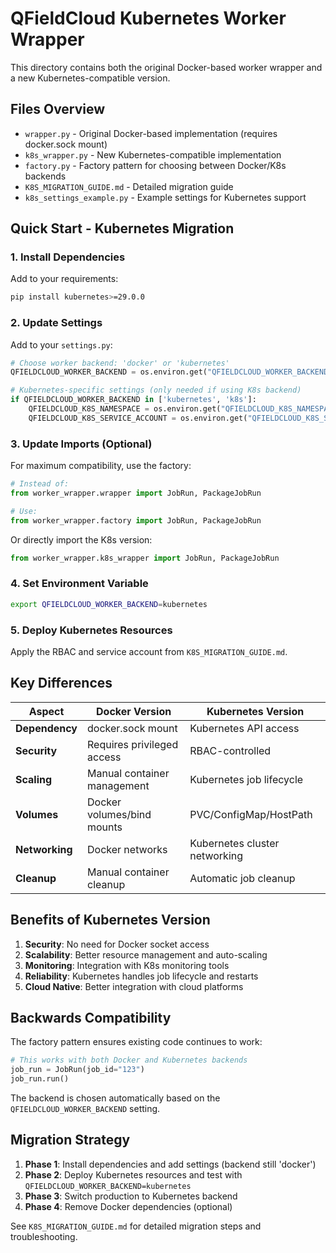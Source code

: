 # QFieldCloud Kubernetes Worker Wrapper

This directory contains both the original Docker-based worker wrapper and a new Kubernetes-compatible version.

## Files Overview

- `wrapper.py` - Original Docker-based implementation (requires docker.sock mount)
- `k8s_wrapper.py` - New Kubernetes-compatible implementation 
- `factory.py` - Factory pattern for choosing between Docker/K8s backends
- `K8S_MIGRATION_GUIDE.md` - Detailed migration guide
- `k8s_settings_example.py` - Example settings for Kubernetes support

## Quick Start - Kubernetes Migration

### 1. Install Dependencies

Add to your requirements:
```bash
pip install kubernetes>=29.0.0
```

### 2. Update Settings

Add to your `settings.py`:
```python
# Choose worker backend: 'docker' or 'kubernetes'
QFIELDCLOUD_WORKER_BACKEND = os.environ.get("QFIELDCLOUD_WORKER_BACKEND", "docker")

# Kubernetes-specific settings (only needed if using K8s backend)
if QFIELDCLOUD_WORKER_BACKEND in ['kubernetes', 'k8s']:
    QFIELDCLOUD_K8S_NAMESPACE = os.environ.get("QFIELDCLOUD_K8S_NAMESPACE", "default")
    QFIELDCLOUD_K8S_SERVICE_ACCOUNT = os.environ.get("QFIELDCLOUD_K8S_SERVICE_ACCOUNT", "qfieldcloud-worker")
```

### 3. Update Imports (Optional)

For maximum compatibility, use the factory:
```python
# Instead of:
from worker_wrapper.wrapper import JobRun, PackageJobRun

# Use:
from worker_wrapper.factory import JobRun, PackageJobRun
```

Or directly import the K8s version:
```python
from worker_wrapper.k8s_wrapper import JobRun, PackageJobRun
```

### 4. Set Environment Variable

```bash
export QFIELDCLOUD_WORKER_BACKEND=kubernetes
```

### 5. Deploy Kubernetes Resources

Apply the RBAC and service account from `K8S_MIGRATION_GUIDE.md`.

## Key Differences

| Aspect | Docker Version | Kubernetes Version |
|--------|---------------|-------------------|
| **Dependency** | docker.sock mount | Kubernetes API access |
| **Security** | Requires privileged access | RBAC-controlled |
| **Scaling** | Manual container management | Kubernetes job lifecycle |
| **Volumes** | Docker volumes/bind mounts | PVC/ConfigMap/HostPath |
| **Networking** | Docker networks | Kubernetes cluster networking |
| **Cleanup** | Manual container cleanup | Automatic job cleanup |

## Benefits of Kubernetes Version

1. **Security**: No need for Docker socket access
2. **Scalability**: Better resource management and auto-scaling
3. **Monitoring**: Integration with K8s monitoring tools
4. **Reliability**: Kubernetes handles job lifecycle and restarts
5. **Cloud Native**: Better integration with cloud platforms

## Backwards Compatibility

The factory pattern ensures existing code continues to work:

```python
# This works with both Docker and Kubernetes backends
job_run = JobRun(job_id="123")
job_run.run()
```

The backend is chosen automatically based on the `QFIELDCLOUD_WORKER_BACKEND` setting.

## Migration Strategy

1. **Phase 1**: Install dependencies and add settings (backend still 'docker')
2. **Phase 2**: Deploy Kubernetes resources and test with `QFIELDCLOUD_WORKER_BACKEND=kubernetes`
3. **Phase 3**: Switch production to Kubernetes backend
4. **Phase 4**: Remove Docker dependencies (optional)

See `K8S_MIGRATION_GUIDE.md` for detailed migration steps and troubleshooting.